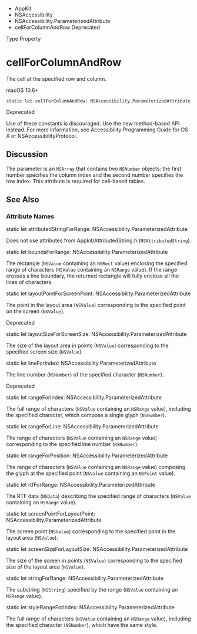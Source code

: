 

- AppKit
- NSAccessibility
- NSAccessibility.ParameterizedAttribute
-  cellForColumnAndRow Deprecated

Type Property

# cellForColumnAndRow

The cell at the specified row and column.

macOS 10.6+

``` source
static let cellForColumnAndRow: NSAccessibility.ParameterizedAttribute
```

Deprecated

Use of these constants is discouraged. Use the new method-based API instead. For more information, see Accessibility Programming Guide for OS X or NSAccessibilityProtocol.

## Discussion

The parameter is an `NSArray` that contains two `NSNumber` objects: the first number specifies the column index and the second number specifies the row index. This attribute is required for cell-based tables.

## See Also

### Attribute Names

static let attributedStringForRange: NSAccessibility.ParameterizedAttribute

Does not use attributes from Appkit/AttributedString.h (`NSAttributedString`).

static let boundsForRange: NSAccessibility.ParameterizedAttribute

The rectangle (`NSValue` containing an `NSRect` value) enclosing the specified range of characters (`NSValue` containing an `NSRange` value). If the range crosses a line boundary, the returned rectangle will fully enclose all the lines of characters.

static let layoutPointForScreenPoint: NSAccessibility.ParameterizedAttribute

The point in the layout area (`NSValue`) corresponding to the specified point on the screen (`NSValue`).

Deprecated

static let layoutSizeForScreenSize: NSAccessibility.ParameterizedAttribute

The size of the layout area in points (`NSValue`) corresponding to the specified screen size (`NSValue`).

static let lineForIndex: NSAccessibility.ParameterizedAttribute

The line number (`NSNumber`) of the specified character (`NSNumber`).

Deprecated

static let rangeForIndex: NSAccessibility.ParameterizedAttribute

The full range of characters (`NSValue` containing an `NSRange` value), including the specified character, which compose a single glyph (`NSNumber`).

static let rangeForLine: NSAccessibility.ParameterizedAttribute

The range of characters (`NSValue` containing an `NSRange` value) corresponding to the specified line number (`NSNumber`).

static let rangeForPosition: NSAccessibility.ParameterizedAttribute

The range of characters (`NSValue` containing an `NSRange` value) composing the glyph at the specified point (`NSValue` containing an `NSPoint` value).

static let rtfForRange: NSAccessibility.ParameterizedAttribute

The RTF data (`NSData`) describing the specified range of characters (`NSValue` containing an `NSRange` value).

static let screenPointForLayoutPoint: NSAccessibility.ParameterizedAttribute

The screen point (`NSValue`) corresponding to the specified point in the layout area (`NSValue`).

static let screenSizeForLayoutSize: NSAccessibility.ParameterizedAttribute

The size of the screen in points (`NSValue`) corresponding to the specified size of the layout area (`NSValue`).

static let stringForRange: NSAccessibility.ParameterizedAttribute

The substring (`NSString`) specified by the range (`NSValue` containing an `NSRange` value).

static let styleRangeForIndex: NSAccessibility.ParameterizedAttribute

The full range of characters (`NSValue` containing an `NSRange` value), including the specified character (`NSNumber`), which have the same style.


